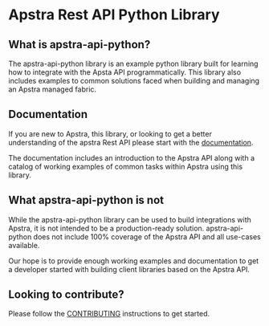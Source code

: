 # Apstra Rest API Python Library
## What is apstra-api-python?
The apstra-api-python library is an example python library built for
learning how to integrate with the Apsta API programmatically. This
library also includes examples to common solutions faced when building and
managing an Apstra managed fabric.

## Documentation
If you are new to Apstra, this library, or looking to get a better understanding of 
the apstra Rest API please start with the 
[documentation](https://apstra-api-python.readthedocs.io/en/latest/).

The documentation includes an introduction to the Apstra API along with a catalog
of working examples of common tasks within Apstra using this library.

## What apstra-api-python is not
While the apstra-api-python library can be used to build integrations with
Apstra, it is not intended to be a production-ready solution.
apstra-api-python does not include 100% coverage of the Apstra API and all
use-cases available.

Our hope is to provide enough working examples and documentation to get a
developer started with building client libraries based on the Apstra API.


## Looking to contribute?
Please follow the [CONTRIBUTING](CONTRIBUTING.md) instructions to get 
started.